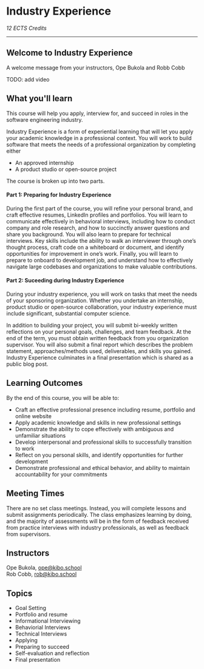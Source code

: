 # Industry Experience

_12 ECTS Credits_

----

## Welcome to Industry Experience

<aside>
 A welcome message from your instructors, Ope Bukola and Robb Cobb
</aside>

TODO: add video

## What you'll learn

This course will help you apply, interview for, and succeed in roles in the software engineering industry.

Industry Experience is a form of experiential learning that will let you apply your academic knowledge in a professional context. You will work to build software that meets the needs of a professional organization by completing either 
- An approved internship
- A product studio or open-source project

The course is broken up into two parts. 

#### Part 1: Preparing for Industry Experience
During the first part of the course, you will refine your personal brand, and craft effective resumes, LinkedIn profiles and portfolios. You will learn to communicate effectively in behavioral interviews, including how to conduct company and role research, and how to succinctly answer questions and share you background. You will also learn to prepare for technical interviews. Key skills include the ability to walk an interviewer through one’s thought process, craft code on a whiteboard or document, and identify opportunities for improvement in one’s work.  Finally, you will learn to prepare to onboard to development job, and understand how to effectively navigate large codebases and organizations to make valuable contributions.  

#### Part 2: Suceeding during Industry Experience
During your industry experience, you will work on tasks that meet the needs of your sponsoring organization. Whether you undertake an internship, product studio or open-source collaboration, your industry experience must include significant, substantial computer science.

In addition to building your project, you will submit bi-weekly written reflections on your personal goals, challenges, and team feedback. At the end of the term, you must obtain written feedback from you organization supervisor.  You will also submit a final report which describes the problem statement, approaches/methods used, deliverables, and skills you gained. Industry Experience culminates in a final presentation which is shared as a public blog post. 



## Learning Outcomes

By the end of this course, you will be able to:

- Craft an effective professional presence including resume, portfolio and online website
- Apply academic knowledge and skills in new professional settings
- Demonstrate the ability to cope effectively with ambiguous and unfamiliar situations
- Develop interpersonal and professional skills to successfully transition to work 
- Reflect on you personal skills, and identify opportunities for further development 
- Demonstrate professional and ethical behavior, and ability to maintain accountability for your commitments

## Meeting Times

There are no set class meetings. Instead, you will complete lessons and submit assignments periodically. The class emphasizes learning by doing, and the majority of assessments will be in the form of feedback received from practice interviews with industry professionals, as well as feedback from supervisors.

## Instructors

Ope Bukola, ope@kibo.school<br>
Rob Cobb, rob@kibo.school


## Topics

- Goal Setting
- Portfolio and resume
- Informational Interviewing
- Behaviorial Interviews
- Technical Interviews
- Applying
- Preparing to succeed
- Self-evaluation and reflection
- Final presentation
